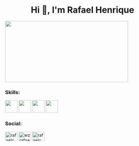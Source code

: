 
  <h1 align="center">Hi 👋, I'm Rafael Henrique</h1>

<p><img align="center" src="https://github-readme-streak-stats.herokuapp.com/?user=rafaelcwp&theme=dark" width="400" height="200">
  <h3 align="left">Skills:</h3>
<p align="left">
  <img src="https://cdn.jsdelivr.net/gh/devicons/devicon/icons/photoshop/photoshop-line.svg" width="40" height="40">
  <img src="https://cdn.jsdelivr.net/gh/devicons/devicon/icons/illustrator/illustrator-line.svg" width="40" height="40">
  <img src="https://i.ibb.co/jvC6d4g/InDes.png" width="40" height="40">
  <img src="https://i.ibb.co/dkTC1px/delphi.png" width="40" height="40">
  
  <h3 align="left">Social:</h3>
<p align="left">
<a href="https://linkedin.com/in/rafaelcwp" target="blank"><img align="center" src="https://raw.githubusercontent.com/rahuldkjain/github-profile-readme-generator/master/src/images/icons/Social/linked-in-alt.svg" alt="rafaelcwp" height="30" width="40" /></a>
<a href="https://instagram.com/wzrafael" target="blank"><img align="center" src="https://raw.githubusercontent.com/rahuldkjain/github-profile-readme-generator/master/src/images/icons/Social/instagram.svg" alt="wzrafael" height="30" width="40" /></a>
<a href="https://www.behance.net/rafaelcwp" target="blank"><img align="center" src="https://raw.githubusercontent.com/rahuldkjain/github-profile-readme-generator/master/src/images/icons/Social/behance.svg" alt="rafaelcwp" height="30" width="40" /></a>
</p>
